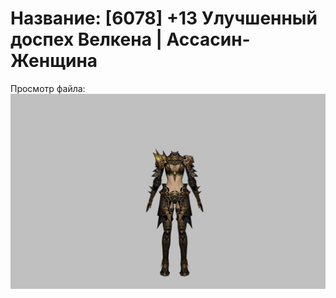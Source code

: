 # Название: [6078] +13 Улучшенный доспех Велкена | Ассасин-Женщина

Просмотр файла:
![p070021.png](p070021.png)